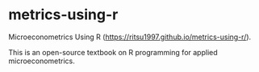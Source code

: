 # metrics-using-r

Microeconometrics Using R (<https://ritsu1997.github.io/metrics-using-r/>).

This is an open-source textbook on R programming for applied microeconometrics.
